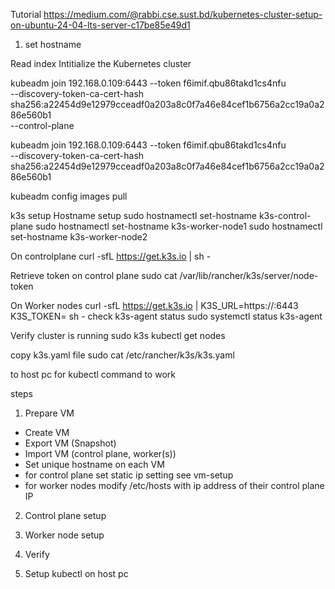 Tutorial
https://medium.com/@rabbi.cse.sust.bd/kubernetes-cluster-setup-on-ubuntu-24-04-lts-server-c17be85e49d1

1. set hostname

Read index
Intitialize the Kubernetes cluster

kubeadm join 192.168.0.109:6443 --token f6imif.qbu86takd1cs4nfu \
 --discovery-token-ca-cert-hash sha256:a22454d9e12979cceadf0a203a8c0f7a46e84cef1b6756a2cc19a0a286e560b1 \
 --control-plane

kubeadm join 192.168.0.109:6443 --token f6imif.qbu86takd1cs4nfu \
 --discovery-token-ca-cert-hash sha256:a22454d9e12979cceadf0a203a8c0f7a46e84cef1b6756a2cc19a0a286e560b1

kubeadm config images pull

k3s setup
Hostname setup
sudo hostnamectl set-hostname k3s-control-plane
sudo hostnamectl set-hostname k3s-worker-node1
sudo hostnamectl set-hostname k3s-worker-node2

On controlplane
curl -sfL https://get.k3s.io | sh -

Retrieve token on control plane
sudo cat /var/lib/rancher/k3s/server/node-token

On Worker nodes
curl -sfL https://get.k3s.io | K3S_URL=https://<controlplane-ip>:6443 K3S_TOKEN=<token> sh -
check k3s-agent status
sudo systemctl status k3s-agent

Verify cluster is running
sudo k3s kubectl get nodes

copy k3s.yaml file
sudo cat /etc/rancher/k3s/k3s.yaml

to host pc for kubectl command to work

steps

1. Prepare VM

- Create VM
- Export VM (Snapshot)
- Import VM (control plane, worker(s))
- Set unique hostname on each VM
- for control plane set static ip setting see vm-setup
- for worker nodes modify /etc/hosts with ip address of their control plane IP

2. Control plane setup

3. Worker node setup

4. Verify

5. Setup kubectl on host pc
